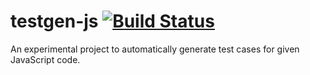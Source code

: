 # testgen-js [![Build Status][travis-image]][travis-url]

[travis-url]: https://travis-ci.com/hakatashi/testgen.js
[travis-image]: https://travis-ci.com/hakatashi/testgen.js.svg?token=LBP6dMS3oXazpwBS3Fws&branch=master

An experimental project to automatically generate test cases for given JavaScript code.
